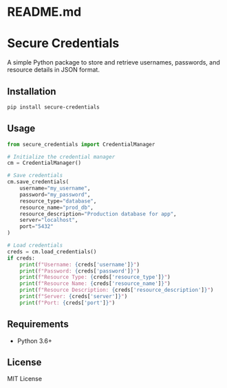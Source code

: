 # README.md
# Secure Credentials

A simple Python package to store and retrieve usernames, passwords, and resource details in JSON format.

## Installation
```bash
pip install secure-credentials
```

## Usage
```python
from secure_credentials import CredentialManager

# Initialize the credential manager
cm = CredentialManager()

# Save credentials
cm.save_credentials(
    username="my_username",
    password="my_password",
    resource_type="database",
    resource_name="prod_db",
    resource_description="Production database for app",
    server="localhost",
    port="5432"
)

# Load credentials
creds = cm.load_credentials()
if creds:
    print(f"Username: {creds['username']}")
    print(f"Password: {creds['password']}")
    print(f"Resource Type: {creds['resource_type']}")
    print(f"Resource Name: {creds['resource_name']}")
    print(f"Resource Description: {creds['resource_description']}")
    print(f"Server: {creds['server']}")
    print(f"Port: {creds['port']}")
```

## Requirements
- Python 3.6+

## License
MIT License